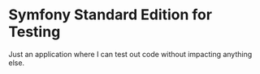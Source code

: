 Symfony Standard Edition for Testing
========================

Just an application where I can test out code without impacting anything else.

